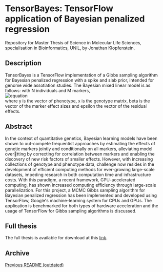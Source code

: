 # TensorBayes: TensorFlow application of Bayesian penalized regression
Repository for Master Thesis of Science in Molecular Life Sciences, specialisation in Bioinformatics, UNIL, by Jonathan Klopfenstein.

## Description
TensorBayes is a TensorFlow implementation of a Gibbs sampling algorithm for Bayesian penalized regression with a spike and slab prior, intended for genome wide assotiation studies. The Bayesian mixed linear model is as follows: with N individuals and M markers,  
![equation](http://bit.ly/37qsdYe)  
where y is the vector of phenotype, x is the genotype matrix, beta is the vector of the marker effect sizes and epsilon the vector of the residual effects.

## Abstract
In the context of quantitative genetics, Bayesian learning models have been
shown to out-compete frequentist approaches by estimating the effects of
genetic markers jointly and conditionally on all markers, alleviating model
overtting by correcting for correlation between markers and enabling the
discovery of new risk factors of smaller effects. However, with increasing
collections of genotype and phenotype data, challenge now resides in
the development of efficient computing methods for ever-growing large-scale
datasets, impeding research in both computation time and infrastructure
costs. With this paradigm, a recent framework, GPU-accelerated computing,
has shown increased computing efficiency through large-scale parallelization.
For this project, a MCMC Gibbs sampling algorithm for Bayesian penalized
regression has been implemented and developed using TensorFlow, Google's
machine-learning system for CPUs and GPUs. The application is benchmarked
for both types of hardware acceleration and the usage of TensorFlow
for Gibbs sampling algorithms is discussed.

## Full thesis
The full thesis is available for download at this [link](https://drive.google.com/file/d/1ojLLjuzZpHP5mlUQpXt7UFQBjvRI3v07/view?usp=sharing).

## Archive
[Previous README (outdated)]()

